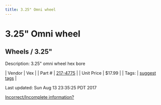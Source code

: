 ```yaml
---
title: 3.25" Omni wheel
---
```


# 3.25" Omni wheel
## Wheels / 3.25"
Description: 	3.25" omni wheel hex bore 

| Vendor | Vex | 
| Part # | [217-4775](http://www.vexrobotics.com/vexpro/motion/wheels-and-hubs/omni-wheels.html) | 
| Unit Price | $17.99 | 
| Tags: | [suggest tags](https://docs.google.com/forms/d/e/1FAIpQLSeWyY8v3RgOty-MyWmh9U0iivNYN_molChYyS-0U-o-kOAv_g/viewform) | 

Last updated: Sun Aug 13 23:35:25 PDT 2017

 [Incorrect/Incomplete information?](https://docs.google.com/forms/d/e/1FAIpQLSeWyY8v3RgOty-MyWmh9U0iivNYN_molChYyS-0U-o-kOAv_g/viewform)